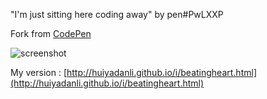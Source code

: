 "I'm just sitting here coding away" by pen#PwLXXP

Fork from [CodePen](http://codepen.io/jakealbaugh/full/PwLXXP/)

![screenshot](https://raw.githubusercontent.com/huiyadanli/BeatingHeart/master/screenshot.png)

My version : [http://huiyadanli.github.io/i/beatingheart.html](http://huiyadanli.github.io/i/beatingheart.html)
